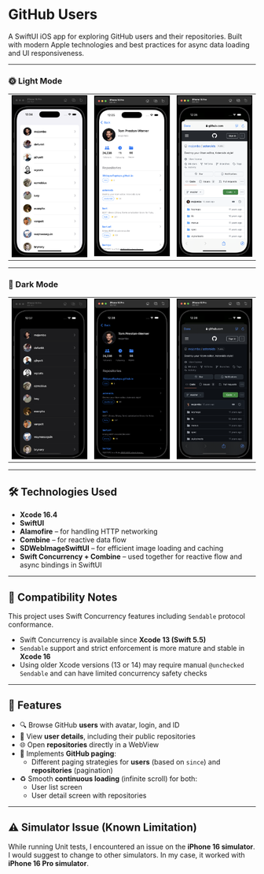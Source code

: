 # GitHub Users

A SwiftUI iOS app for exploring GitHub users and their repositories. Built with modern Apple technologies and best practices for async data loading and UI responsiveness.

---

### 🌞 Light Mode

| | | |
|---|---|---|
| <img src="Screenshots/users_w1.png" width="200"/> | <img src="Screenshots/users_w2.png" width="200"/> | <img src="Screenshots/users_w3.png" width="200"/> |

---

### 🌙 Dark Mode

| | | |
|---|---|---|
| <img src="Screenshots/users_b1.png" width="200"/> | <img src="Screenshots/users_b2.png" width="200"/> | <img src="Screenshots/users_b3.png" width="200"/> |

---

## 🛠 Technologies Used

- **Xcode 16.4**
- **SwiftUI**
- **Alamofire** – for handling HTTP networking
- **Combine** – for reactive data flow
- **SDWebImageSwiftUI** – for efficient image loading and caching
- **Swift Concurrency + Combine** – used together for reactive flow and async bindings in SwiftUI  

---

## 🧩 Compatibility Notes

This project uses Swift Concurrency features including `Sendable` protocol conformance.

- Swift Concurrency is available since **Xcode 13 (Swift 5.5)**
- `Sendable` support and strict enforcement is more mature and stable in **Xcode 16**
- Using older Xcode versions (13 or 14) may require manual `@unchecked Sendable` and can have limited concurrency safety checks

---

## 🚀 Features

- 🔍 Browse GitHub **users** with avatar, login, and ID
- 👤 View **user details**, including their public repositories
- 🌐 Open **repositories** directly in a WebView
- 🔄 Implements **GitHub paging**:
  - Different paging strategies for **users** (based on `since`) and **repositories** (pagination)
- ♻️ Smooth **continuous loading** (infinite scroll) for both:
  - User list screen
  - User detail screen with repositories

---

## ⚠️ Simulator Issue (Known Limitation)

While running Unit tests, I encountered an issue on the **iPhone 16 simulator**. I would suggest to change to other simulators. In my case, it worked with **iPhone 16 Pro simulator**.

